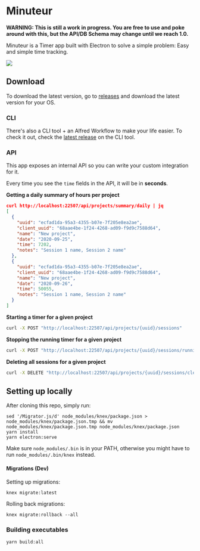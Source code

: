 # Minuteur

**WARNING: This is still a work in progress. You are free to use and poke around with this, but the API/DB Schema may change until we reach 1.0.**

Minuteur is a Timer app built with Electron to solve a simple problem: Easy and simple time tracking.

![](https://www.dropbox.com/s/nrxmjzfg0icylw2/Screen%20Shot%202020-09-26%20at%2008.39.38.png?raw=1)

## Download

To download the latest version, go to [releases](https://github.com/minuteur/app/releases/latest) and download the latest version for your OS.

### CLI

There's also a CLI tool + an Alfred Workflow to make your life easier. To check it out, check the [latest release](https://github.com/minuteur/cli/releases/latest) on the CLI tool.

### API

This app exposes an internal API so you can write your custom integration for it.

Every time you see the `time` fields in the API, it will be in **seconds**.

**Getting a daily summary of hours per project**

```json
curl http://localhost:22507/api/projects/summary/daily | jq
[
  {
    "uuid": "ecfad1da-95a3-4355-b07e-7f205e8ea2ae",
    "client_uuid": "68aae4be-1f24-4268-ad09-f9d9c7588d64",
    "name": "New project",
    "date": "2020-09-25",
    "time": 7202,
    "notes": "Session 1 name, Session 2 name"
  },
  {
    "uuid": "ecfad1da-95a3-4355-b07e-7f205e8ea2ae",
    "client_uuid": "68aae4be-1f24-4268-ad09-f9d9c7588d64",
    "name": "New project",
    "date": "2020-09-26",
    "time": 50055,
    "notes": "Session 1 name, Session 2 name"
  }
]
```

**Starting a timer for a given project**

```bash
curl -X POST "http://localhost:22507/api/projects/{uuid}/sessions"
```

**Stopping the running timer for a given project**

```bash
curl -X POST "http://localhost:22507/api/projects/{uuid}/sessions/running"
```

**Deleting all sessions for a given project**

```bash
curl -X DELETE "http://localhost:22507/api/projects/{uuid}/sessions/clear"
```

## Setting up locally

After cloning this repo, simply run:

```
sed '/Migrator.js/d' node_modules/knex/package.json > node_modules/knex/package.json.tmp && mv node_modules/knex/package.json.tmp node_modules/knex/package.json
yarn install
yarn electron:serve
```

Make sure `node_modules/.bin` is in your PATH, otherwise you might have to run `node_modules/.bin/knex` instead.

#### Migrations (Dev)

Setting up migrations:

```
knex migrate:latest
```

Rolling back migrations:

```
knex migrate:rollback --all
```

### Building executables

```
yarn build:all
```
